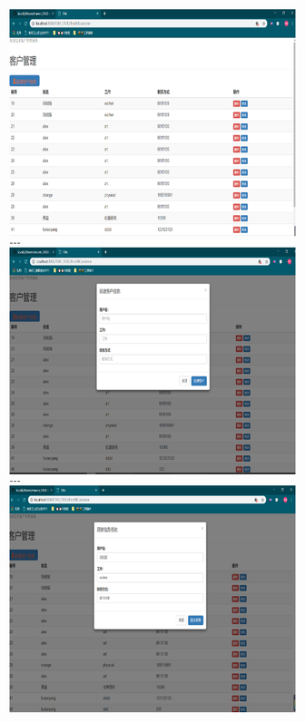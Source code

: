 
<img src="https://github.com/fuxiaoyangAlex/JavaEE/blob/master/picture/MAVEN_CRUD/AllCustomer.png" width=850 height=400>
---

<img src="https://github.com/fuxiaoyangAlex/JavaEE/blob/master/picture/MAVEN_CRUD/creatCustomer.png" width=850 height=400>
---
<img src="https://github.com/fuxiaoyangAlex/JavaEE/blob/master/picture/MAVEN_CRUD/updateCustomer.png" widht=850 height=400>
